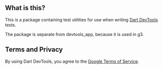 ## What is this?

This is a package containing test utilities for use when writing [Dart DevTools](https://docs.flutter.dev/development/tools/devtools) tests.

The package is separate from devtools_app, because it is used in g3.

## Terms and Privacy

By using Dart DevTools, you agree to the [Google Terms of Service](https://policies.google.com/terms).
